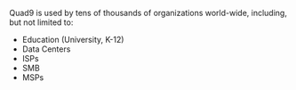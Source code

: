 Quad9 is used by tens of thousands of organizations world-wide, including, but not limited to:
* Education (University, K-12)
* Data Centers
* ISPs
* SMB
* MSPs
